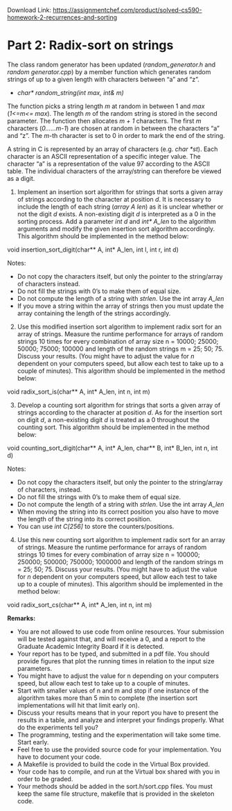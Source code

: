 Download Link: https://assignmentchef.com/product/solved-cs590-homework-2-recurrences-and-sorting
<br>
<h1>Part 2: Radix-sort on strings</h1>

The class random generator has been updated (<em>random_generator.h</em> and <em>random generator.cpp</em>) by a member function which generates random strings of up to a given length with characters between “a” and “z”.

<ul>

 <li><em>char* random_string(int max, int&amp; m) </em></li>

</ul>

The function picks a string length <em>m</em> at random in between 1 and <em>max</em> (<em>1&lt;=m&lt;= max</em>). The length <em>m</em> of the random string is stored in the second parameter. The function then allocates <em>m + 1 </em>characters. The first <em>m </em>characters (<em>0……m-1</em>) are chosen at random in between the characters “a” and “z”. The <em>m</em>-th character is set to 0 in order to mark the end of the string.

A string in C is represented by an array of characters (e.g. <em>char *st</em>). Each character is an ASCII representation of a specific integer value. The character “a” is a representation of the value 97 according to the ASCII table. The individual characters of the array/string can therefore be viewed as a digit.

<ol>

 <li>Implement an insertion sort algorithm for strings that sorts a given array of strings according to the character at position <em>d</em>. It is necessary to include the length of each string (<em>array A len</em>) as it is unclear whether or not the digit<em> d</em> exists. A non-existing digit <em>d</em> is interpreted as a 0 in the sorting process. Add a parameter <em>int d </em>and <em>int* A_len</em> to the algorithm arguments and modify the given insertion sort algorithm accordingly. This algorithm should be implemented in the method below:</li>

</ol>

void insertion_sort_digit(char** A, int* A_len, int l, int r, int d)

Notes:

<ul>

 <li>Do not copy the characters itself, but only the pointer to the string/array of characters instead.</li>

 <li>Do not fill the strings with 0’s to make them of equal size.</li>

 <li>Do not compute the length of a string with <em>strlen</em>. Use the int array <em>A_len</em></li>

 <li>If you move a string within the array of strings then you must update the array containing the length of the strings accordingly.</li>

</ul>

<ol start="2">

 <li>Use this modified insertion sort algorithm to implement radix sort for an array of strings. Measure the runtime performance for arrays of random strings 10 times for every combination of array size n = 10000; 25000; 50000; 75000; 100000 and length of the random strings m = 25; 50; 75. Discuss your results. (You might have to adjust the value for <em>n</em> dependent on your computers speed, but allow each test to take up to a couple of minutes). This algorithm should be implemented in the method below:</li>

</ol>

void radix_sort_is(char** A, int* A_len, int n, int m)

<ol start="3">

 <li>Develop a counting sort algorithm for strings that sorts a given array of strings according to the character at position<em> d</em>. As for the insertion sort on digit <em>d</em>, a non-existing digit <em>d</em> is treated as a 0 throughout the counting sort. This algorithm should be implemented in the method below:</li>

</ol>

void counting_sort_digit(char** A, int* A_len, char** B, int* B_len, int n, int d)

Notes:

<ul>

 <li>Do not copy the characters itself, but only the pointer to the string/array of characters, instead.</li>

 <li>Do not fill the strings with 0’s to make them of equal size.</li>

 <li>Do not compute the length of a string with <em>strlen</em>. Use the int array <em>A_len</em></li>

 <li>When moving the string into its correct position you also have to move the length of the string into its correct position.</li>

 <li>You can use <em>int C[256]</em> to store the counters/positions.</li>

</ul>

<ol start="4">

 <li>Use this new counting sort algorithm to implement radix sort for an array of strings. Measure the runtime performance for arrays of random strings 10 times for every combination of array size n = 100000; 250000; 500000; 750000; 1000000 and length of the random strings m = 25; 50; 75. Discuss your results. (You might have to adjust the value for <em>n</em> dependent on your computers speed, but allow each test to take up to a couple of minutes). This algorithm should be implemented in the method below:</li>

</ol>

void radix_sort_cs(char** A, int* A_len, int n, int m)




<strong>Remarks: </strong>

<ul>

 <li>You are not allowed to use code from online resources. Your submission will be tested against that, and will receive a 0, and a report to the Graduate Academic Integrity Board if it is detected.</li>

 <li>Your report has to be typed, and submitted in a pdf file. You should provide figures that plot the running times in relation to the input size parameters.</li>

 <li>You might have to adjust the value for n depending on your computers speed, but allow each test to take up to a couple of minutes.</li>

 <li>Start with smaller values of n and m and stop if one instance of the algorithm takes more than 5 min to complete (the insertion sort implementations will hit that limit early on).</li>

 <li>Discuss your results means that in your report you have to present the results in a table, and analyze and interpret your findings properly. What do the experiments tell you?</li>

 <li>The programming, testing and the experimentation will take some time. Start early.</li>

 <li>Feel free to use the provided source code for your implementation. You have to document your code.</li>

 <li>A Makefile is provided to build the code in the Virtual Box provided.</li>

 <li>Your code has to compile, and run at the Virtual box shared with you in order to be graded.</li>

 <li>Your methods should be added in the sort.h/sort.cpp files. You must keep the same file structure, makefile that is provided in the skeleton code.</li>

</ul>








